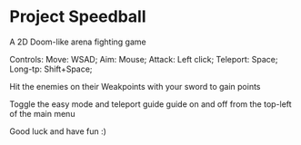 # Project Speedball
A 2D Doom-like arena fighting game

Controls:
Move: WSAD;
Aim: Mouse;
Attack: Left click;
Teleport: Space;
Long-tp: Shift+Space;

Hit the enemies on their Weakpoints with your sword to gain points

Toggle the easy mode and teleport guide guide on and off from the top-left of the main menu

Good luck and have fun :)
